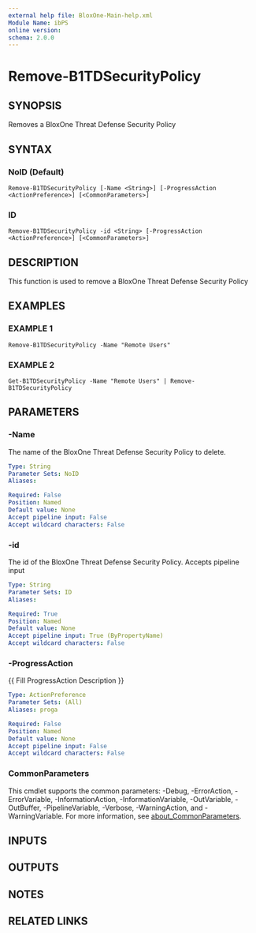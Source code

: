 ```yaml
---
external help file: BloxOne-Main-help.xml
Module Name: ibPS
online version:
schema: 2.0.0
---
```


# Remove-B1TDSecurityPolicy

## SYNOPSIS
Removes a BloxOne Threat Defense Security Policy

## SYNTAX

### NoID (Default)
```
Remove-B1TDSecurityPolicy [-Name <String>] [-ProgressAction <ActionPreference>] [<CommonParameters>]
```

### ID
```
Remove-B1TDSecurityPolicy -id <String> [-ProgressAction <ActionPreference>] [<CommonParameters>]
```

## DESCRIPTION
This function is used to remove a BloxOne Threat Defense Security Policy

## EXAMPLES

### EXAMPLE 1
```
Remove-B1TDSecurityPolicy -Name "Remote Users"
```

### EXAMPLE 2
```
Get-B1TDSecurityPolicy -Name "Remote Users" | Remove-B1TDSecurityPolicy
```

## PARAMETERS

### -Name
The name of the BloxOne Threat Defense Security Policy to delete.

```yaml
Type: String
Parameter Sets: NoID
Aliases:

Required: False
Position: Named
Default value: None
Accept pipeline input: False
Accept wildcard characters: False
```

### -id
The id of the BloxOne Threat Defense Security Policy.
Accepts pipeline input

```yaml
Type: String
Parameter Sets: ID
Aliases:

Required: True
Position: Named
Default value: None
Accept pipeline input: True (ByPropertyName)
Accept wildcard characters: False
```

### -ProgressAction
{{ Fill ProgressAction Description }}

```yaml
Type: ActionPreference
Parameter Sets: (All)
Aliases: proga

Required: False
Position: Named
Default value: None
Accept pipeline input: False
Accept wildcard characters: False
```

### CommonParameters
This cmdlet supports the common parameters: -Debug, -ErrorAction, -ErrorVariable, -InformationAction, -InformationVariable, -OutVariable, -OutBuffer, -PipelineVariable, -Verbose, -WarningAction, and -WarningVariable. For more information, see [about_CommonParameters](http://go.microsoft.com/fwlink/?LinkID=113216).

## INPUTS

## OUTPUTS

## NOTES

## RELATED LINKS
